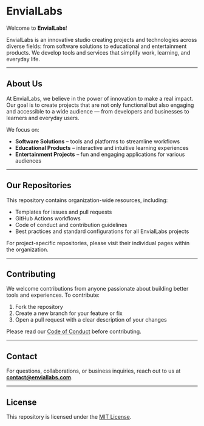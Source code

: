 # EnvialLabs

Welcome to **EnvialLabs**!  

EnvialLabs is an innovative studio creating projects and technologies across diverse fields: from software solutions to educational and entertainment products. We develop tools and services that simplify work, learning, and everyday life.

---

## About Us

At EnvialLabs, we believe in the power of innovation to make a real impact. Our goal is to create projects that are not only functional but also engaging and accessible to a wide audience — from developers and businesses to learners and everyday users.

We focus on:  
- **Software Solutions** – tools and platforms to streamline workflows  
- **Educational Products** – interactive and intuitive learning experiences  
- **Entertainment Projects** – fun and engaging applications for various audiences  

---

## Our Repositories

This repository contains organization-wide resources, including:  
- Templates for issues and pull requests  
- GitHub Actions workflows  
- Code of conduct and contribution guidelines  
- Best practices and standard configurations for all EnvialLabs projects  

For project-specific repositories, please visit their individual pages within the organization.

---

## Contributing

We welcome contributions from anyone passionate about building better tools and experiences. To contribute:  
1. Fork the repository  
2. Create a new branch for your feature or fix  
3. Open a pull request with a clear description of your changes  

Please read our [Code of Conduct](CODE_OF_CONDUCT.md) before contributing.

---

## Contact

For questions, collaborations, or business inquiries, reach out to us at **contact@enviallabs.com**.

---

## License

This repository is licensed under the [MIT License](LICENSE).
